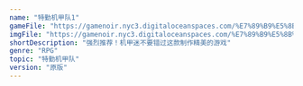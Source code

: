 ```yaml
---
name: "特勤机甲队1"
gameFile: "https://gamenoir.nyc3.digitaloceanspaces.com/%E7%89%B9%E5%8B%A4%E6%9C%BA%E7%94%B2%E9%98%9F1/pds1.zip"
imgFile: "https://gamenoir.nyc3.digitaloceanspaces.com/%E7%89%B9%E5%8B%A4%E6%9C%BA%E7%94%B2%E9%98%9F1/original.jpg"
shortDescription: "强烈推荐！机甲迷不要错过这款制作精美的游戏"
genre: "RPG"
topic: "特勤机甲队"
version: "原版"
---
```

